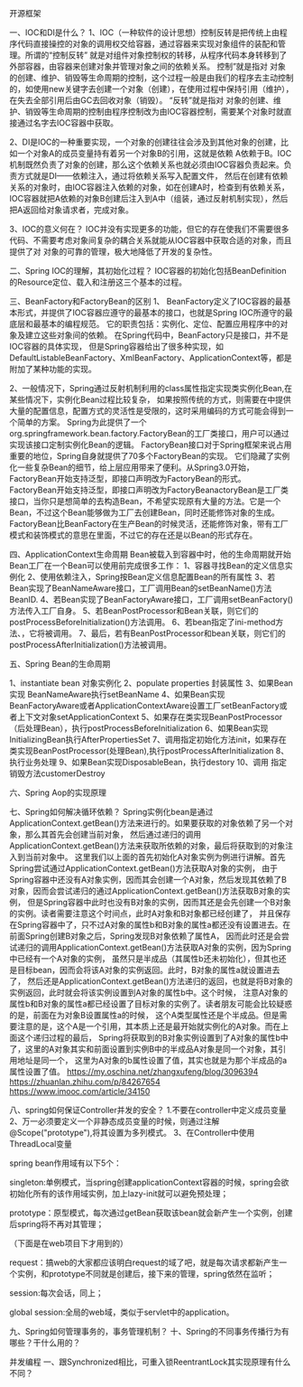 开源框架

一、IOC和DI是什么？
1、IOC（一种软件的设计思想）控制反转是把传统上由程序代码直接操控的对象的调用权交给容器，通过容器来实现对象组件的装配和管理。所谓的“控制反转”
就是对组件对象控制权的转移，从程序代码本身转移到了外部容器，由容器来创建对象并管理对象之间的依赖关系。
控制”就是指对 对象的创建、维护、销毁等生命周期的控制，这个过程一般是由我们的程序去主动控制的，如使用new关键字去创建一个对象（创建），在使用过程中保持引用（维护），在失去全部引用后由GC去回收对象（销毁）。
“反转”就是指对 对象的创建、维护、销毁等生命周期的控制由程序控制改为由IOC容器控制，需要某个对象时就直接通过名字去IOC容器中获取。


2、DI是IOC的一种重要实现，一个对象的创建往往会涉及到其他对象的创建，比如一个对象A的成员变量持有着另一个对象B的引用，这就是依赖
A依赖于B。IOC机制既然负责了对象的创建，那么这个依赖关系也就必须由IOC容器负责起来。负责方式就是DI——依赖注入，通过将依赖关系写入配置文件，
然后在创建有依赖关系的对象时，由IOC容器注入依赖的对象，如在创建A时，检查到有依赖关系，IOC容器就把A依赖的对象B创建后注入到A中（组装，通过反射机制实现），然后把A返回给对象请求者，完成对象。

3、IOC的意义何在？
IOC并没有实现更多的功能，但它的存在使我们不需要很多代码、不需要考虑对象间复杂的耦合关系就能从IOC容器中获取合适的对象，而且提供了对 对象的可靠的管理，极大地降低了开发的复杂性。

二、Spring IOC的理解，其初始化过程？
IOC容器的初始化包括BeanDefinition的Resource定位、载入和注册这三个基本的过程。

三、BeanFactory和FactoryBean的区别
  1、 BeanFactory定义了IOC容器的最基本形式，并提供了IOC容器应遵守的最基本的接口，也就是Spring IOC所遵守的最底层和最基本的编程规范。
  它的职责包括：实例化、定位、配置应用程序中的对象及建立这些对象间的依赖。
  在Spring代码中，BeanFactory只是接口，并不是IOC容器的具体实现，
	但是Spring容器给出了很多种实现，如DefaultListableBeanFactory、XmlBeanFactory、ApplicationContext等，都是附加了某种功能的实现。
	
  2、一般情况下，Spring通过反射机制利用<bean>的class属性指定实现类实例化Bean,在某些情况下，实例化Bean过程比较复杂，
如果按照传统的方式，则需要在<bean>中提供大量的配置信息，配置方式的灵活性是受限的，这时采用编码的方式可能会得到一个简单的方案。
Spring为此提供了一个org.springframework.bean.factory.FactoryBean的工厂类接口，用户可以通过实现该接口定制实例化Bean的逻辑。
FactoryBean接口对于Spring框架来说占用重要的地位，Spring自身就提供了70多个FactoryBean的实现。
它们隐藏了实例化一些复杂Bean的细节，给上层应用带来了便利。从Spring3.0开始，FactoryBean开始支持泛型，即接口声明改为FactoryBean<T>的形式。
	FactoryBean开始支持泛型，即接口声明改为FactoryBeanactoryBean是工厂类接口，当你只是想简单的去构造Bean，不希望实现原有大量的方法。它是一个Bean，不过这个Bean能够做为工厂去创建Bean，同时还能修饰对象的生成。
FactoryBean比BeanFactory在生产Bean的时候灵活，还能修饰对象，带有工厂模式和装饰模式的意思在里面，不过它的存在还是以Bean的形式存在。

四、ApplicationContext生命周期
Bean被载入到容器中时，他的生命周期就开始
Bean工厂在一个Bean可以使用前完成很多工作：
1、容器寻找Bean的定义信息实例化
2、使用依赖注入，Spring按Bean定义信息配置Bean的所有属性
3、若Bean实现了BeanNameAware接口，工厂调用Bean的setBeanName()方法BeanID.
4、若Bean实现了BeanFactoryAware接口，工厂调用setBeanFactory()方法传入工厂自身。
5、若BeanPostProcessor和Bean关联，则它们的postProcessBeforeInitialization()方法调用。
6、若bean指定了ini-method方法、，它将被调用。
7、最后，若有BeanPostProcessor和bean关联，则它们的postProcessAfterInitialization()方法被调用。

五、Spring Bean的生命周期

1、instantiate bean 对象实例化
2、populate properties 封装属性
3、如果Bean实现 BeanNameAware执行setBeanName
4、如果Bean实现BeanFactoryAware或者ApplicationContextAware设置工厂setBeanFactory或者上下文对象setApplicationContext
5、如果存在类实现BeanPostProcessor（后处理Bean），执行postProcessBeforeInitialization
6、如果Bean实现InitializingBean执行AfterPropertiesSet
7、调用<bean init-method="init">指定初始化方法init，如果存在类实现BeanPostProcessor(处理Bean),执行postProcessAfterInitialization
8、执行业务处理
9、如果Bean实现DisposableBean，执行destory
10、调用<bean destroy-method="customerDestroy"> 指定销毁方法customerDestroy

六、Spring Aop的实现原理

七、Spring如何解决循环依赖？
Spring实例化bean是通过ApplicationContext.getBean()方法来进行的。如果要获取的对象依赖了另一个对象，那么其首先会创建当前对象，
然后通过递归的调用ApplicationContext.getBean()方法来获取所依赖的对象，最后将获取到的对象注入到当前对象中。
这里我们以上面的首先初始化A对象实例为例进行讲解。首先Spring尝试通过ApplicationContext.getBean()方法获取A对象的实例，
由于Spring容器中还没有A对象实例，因而其会创建一个A对象，然后发现其依赖了B对象，因而会尝试递归的通过ApplicationContext.getBean()方法获取B对象的实例，
但是Spring容器中此时也没有B对象的实例，因而其还是会先创建一个B对象的实例。读者需要注意这个时间点，此时A对象和B对象都已经创建了，
并且保存在Spring容器中了，只不过A对象的属性b和B对象的属性a都还没有设置进去。在前面Spring创建B对象之后，Spring发现B对象依赖了属性A，
因而此时还是会尝试递归的调用ApplicationContext.getBean()方法获取A对象的实例，因为Spring中已经有一个A对象的实例，
虽然只是半成品（其属性b还未初始化），但其也还是目标bean，因而会将该A对象的实例返回。此时，B对象的属性a就设置进去了，
然后还是ApplicationContext.getBean()方法递归的返回，也就是将B对象的实例返回，此时就会将该实例设置到A对象的属性b中。这个时候，
注意A对象的属性b和B对象的属性a都已经设置了目标对象的实例了。读者朋友可能会比较疑惑的是，前面在为对象B设置属性a的时候，
这个A类型属性还是个半成品。但是需要注意的是，这个A是一个引用，其本质上还是最开始就实例化的A对象。而在上面这个递归过程的最后，
Spring将获取到的B对象实例设置到了A对象的属性b中了，这里的A对象其实和前面设置到实例B中的半成品A对象是同一个对象，其引用地址是同一个，
这里为A对象的b属性设置了值，其实也就是为那个半成品的a属性设置了值。
https://my.oschina.net/zhangxufeng/blog/3096394
https://zhuanlan.zhihu.com/p/84267654
https://www.imooc.com/article/34150

八、spring如何保证Controller并发的安全？
1.不要在controller中定义成员变量
2、万一必须要定义一个非静态成员变量的时候，则通过注解@Scope("prototype"),将其设置为多列模式。
3、在Controller中使用ThreadLocal变量

spring bean作用域有以下5个：

singleton:单例模式，当spring创建applicationContext容器的时候，spring会欲初始化所有的该作用域实例，加上lazy-init就可以避免预处理；

prototype：原型模式，每次通过getBean获取该bean就会新产生一个实例，创建后spring将不再对其管理；

（下面是在web项目下才用到的）

request：搞web的大家都应该明白request的域了吧，就是每次请求都新产生一个实例，和prototype不同就是创建后，接下来的管理，spring依然在监听；

session:每次会话，同上；

global session:全局的web域，类似于servlet中的application。


九、Spring如何管理事务的，事务管理机制？
十、Spring的不同事务传播行为有哪些？干什么用的？


并发编程
一、跟Synchronized相比，可重入锁ReentrantLock其实现原理有什么不同？

